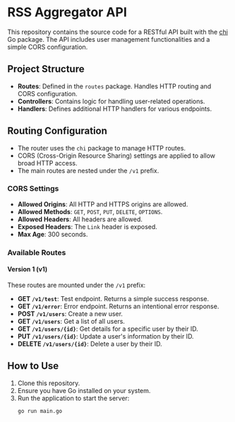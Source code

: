 # RSS Aggregator API

This repository contains the source code for a RESTful API built with the [chi](https://github.com/go-chi/chi) Go package. The API includes user management functionalities and a simple CORS configuration.

## Project Structure

-   **Routes**: Defined in the `routes` package. Handles HTTP routing and CORS configuration.
-   **Controllers**: Contains logic for handling user-related operations.
-   **Handlers**: Defines additional HTTP handlers for various endpoints.

## Routing Configuration

-   The router uses the `chi` package to manage HTTP routes.
-   CORS (Cross-Origin Resource Sharing) settings are applied to allow broad HTTP access.
-   The main routes are nested under the `/v1` prefix.

### CORS Settings

-   **Allowed Origins**: All HTTP and HTTPS origins are allowed.
-   **Allowed Methods**: `GET`, `POST`, `PUT`, `DELETE`, `OPTIONS`.
-   **Allowed Headers**: All headers are allowed.
-   **Exposed Headers**: The `Link` header is exposed.
-   **Max Age**: 300 seconds.

### Available Routes

#### Version 1 (v1)

These routes are mounted under the `/v1` prefix:

-   **GET `/v1/test`**: Test endpoint. Returns a simple success response.
-   **GET `/v1/error`**: Error endpoint. Returns an intentional error response.
-   **POST `/v1/users`**: Create a new user.
-   **GET `/v1/users`**: Get a list of all users.
-   **GET `/v1/users/{id}`**: Get details for a specific user by their ID.
-   **PUT `/v1/users/{id}`**: Update a user's information by their ID.
-   **DELETE `/v1/users/{id}`**: Delete a user by their ID.

## How to Use

1. Clone this repository.
2. Ensure you have Go installed on your system.
3. Run the application to start the server:
    ```bash
    go run main.go
    ```
